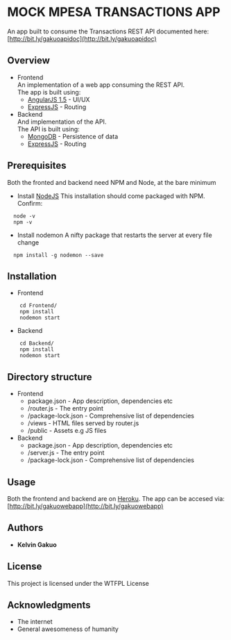 MOCK MPESA TRANSACTIONS APP
===========================

An app built to consume the Transactions REST API documented here: [http://bit.ly/gakuoapidoc](http://bit.ly/gakuoapidoc)

Overview
---------

*   Frontend  
    An implementation of a web app consuming the REST API.  
    The app is built using:  
    *   [AngularJS 1.5](https://angularjs.org/) - UI/UX
    *   [ExpressJS](https://expressjs.com/) - Routing
*   Backend  
    And implementation of the API.  
    The API is built using:
    *   [MongoDB](https://www.mongodb.com/) - Persistence of data
    *   [ExpressJS](https://expressjs.com/) - Routing

Prerequisites
------------
Both the fronted and backend need NPM and Node, at the bare minimum
* Install [NodeJS](https://nodejs.org/en/)
  This installation should come packaged with NPM. Confirm:
```
  node -v
  npm -v
```
* Install nodemon
  A nifty package that restarts the server at every file change
```
  npm install -g nodemon --save
```

Installation
------------

*   Frontend  
```
    cd Frontend/  
    npm install  
    nodemon start
```
*   Backend  
```
    cd Backend/  
    npm install  
    nodemon start
```

Directory structure
-------------------

*   Frontend  
    *   package.json - App description, dependencies etc
    *   /router.js - The entry point
    *   /package-lock.json - Comprehensive list of dependencies
    *   /views - HTML files served by router.js
    *   /public - Assets e.g JS files
*   Backend  
    *   package.json - App description, dependencies etc
    *   /server.js - The entry point
    *   /package-lock.json - Comprehensive list of dependencies

Usage
-----

Both the frontend and backend are on [Heroku](https://www.heroku.com/). The app can be accesed via:[http://bit.ly/gakuowebapp](http://bit.ly/gakuowebapp)

## Authors

* **Kelvin Gakuo** 

## License

This project is licensed under the WTFPL License 

## Acknowledgments

* The internet
* General awesomeness of humanity
